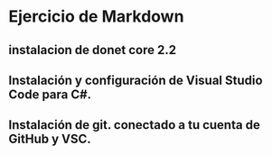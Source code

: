 
# Ejercicio de Markdown

## instalacion de donet core 2.2


## Instalación y configuración de Visual Studio Code para C#.


## Instalación de git. conectado a tu cuenta de GitHub y VSC.